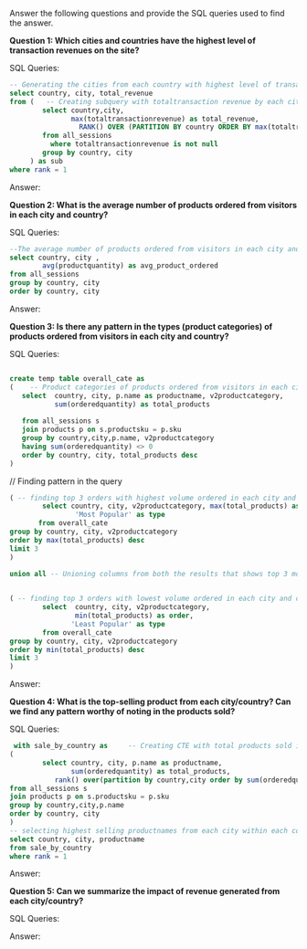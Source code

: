Answer the following questions and provide the SQL queries used to find the answer.

    
**Question 1: Which cities and countries have the highest level of transaction revenues on the site?**


SQL Queries:
```SQL
-- Generating the cities from each country with highest level of transaction revenues
select country, city, total_revenue
from (   -- Creating subquery with totaltransaction revenue by each city within the country
        select country,city,
               max(totaltransactionrevenue) as total_revenue,
	             RANK() OVER (PARTITION BY country ORDER BY max(totaltransactionrevenue) DESC) as rank
        from all_sessions
	      where totaltransactionrevenue is not null
        group by country, city
	 ) as sub
where rank = 1
```     


Answer:




**Question 2: What is the average number of products ordered from visitors in each city and country?**


SQL Queries:
```SQL 
--The average number of products ordered from visitors in each city and country
select country, city ,
        avg(productquantity) as avg_product_ordered
from all_sessions
group by country, city 
order by country, city
```


Answer:





**Question 3: Is there any pattern in the types (product categories) of products ordered from visitors in each city and country?**


SQL Queries:

```SQL  

create temp table overall_cate as
(    -- Product categories of products ordered from visitors in each city and country
   select  country, city, p.name as productname, v2productcategory,
           sum(orderedquantity) as total_products
	  
   from all_sessions s
   join products p on s.productsku = p.sku
   group by country,city,p.name, v2productcategory
   having sum(orderedquantity) <> 0
   order by country, city, total_products desc
)
```
// Finding pattern in the query
```SQL
( -- finding top 3 orders with highest volume ordered in each city and country 
        select country, city, v2productcategory, max(total_products) as order,
                'Most Popular' as type 
       from overall_cate
group by country, city, v2productcategory
order by max(total_products) desc
limit 3
)

union all -- Unioning columns from both the results that shows top 3 most and least popular orders placed by volume in each city and country

	
( -- finding top 3 orders with lowest volume ordered in each city and country 
        select  country, city, v2productcategory, 
                min(total_products) as order,
               'Least Popular' as type
        from overall_cate
group by country, city, v2productcategory
order by min(total_products) desc
limit 3
)
```


Answer:





**Question 4: What is the top-selling product from each city/country? Can we find any pattern worthy of noting in the products sold?**


SQL Queries:
```SQL
 with sale_by_country as     -- Creating CTE with total products sold in each city from each country with products name
(
        select country, city, p.name as productname,
               sum(orderedquantity) as total_products, 
	       rank() over(partition by country,city order by sum(orderedquantity) desc) as rank -- Ranking the grouped products sold in each country and city 
from all_sessions s
join products p on s.productsku = p.sku
group by country,city,p.name
order by country, city
) 
-- selecting highest selling productnames from each city within each country 
select country, city, productname
from sale_by_country
where rank = 1 
```

Answer:





**Question 5: Can we summarize the impact of revenue generated from each city/country?**

SQL Queries:



Answer:







